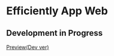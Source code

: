 # Efficiently App Web

## Development in Progress

[Preview(Dev ver)](http://doefficiently.netlify.app)
